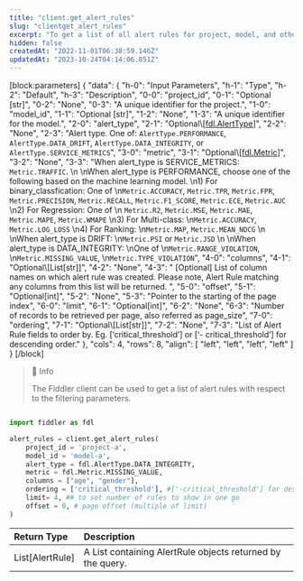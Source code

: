 ```yaml
---
title: "client.get_alert_rules"
slug: "clientget_alert_rules"
excerpt: "To get a list of all alert rules for project, model, and other filtering parameters"
hidden: false
createdAt: "2022-11-01T06:38:59.146Z"
updatedAt: "2023-10-24T04:14:06.851Z"
---
```

[block:parameters]
{
  "data": {
    "h-0": "Input Parameters",
    "h-1": "Type",
    "h-2": "Default",
    "h-3": "Description",
    "0-0": "project_id",
    "0-1": "Optional [str]",
    "0-2": "None",
    "0-3": "A unique identifier for the project.",
    "1-0": "model_id",
    "1-1": "Optional [str]",
    "1-2": "None",
    "1-3": "A unique identifier for the model.",
    "2-0": "alert_type",
    "2-1": "Optional\\[[fdl.AlertType](ref:fdlalerttype)]",
    "2-2": "None",
    "2-3": "Alert type. One of:  `AlertType.PERFORMANCE`, `AlertType.DATA_DRIFT`, `AlertType.DATA_INTEGRITY`, or `AlertType.SERVICE_METRICS`",
    "3-0": "metric",
    "3-1": "Optional\\[[fdl.Metric](ref:fdlmetric)]",
    "3-2": "None",
    "3-3": "When alert_type is SERVICE_METRICS:  `Metric.TRAFFIC`.  \n  \nWhen alert_type is PERFORMANCE, choose one of the following based on the machine learning model.  \n1)  For binary_classfication: One of  \n`Metric.ACCURACY`, `Metric.TPR`, `Metric.FPR`, `Metric.PRECISION`, `Metric.RECALL`, `Metric.F1_SCORE`, `Metric.ECE`, `Metric.AUC`  \n2) For Regression: One of  \n `Metric.R2`, `Metric.MSE`, `Metric.MAE`, `Metric.MAPE`, `Metric.WMAPE`  \n3)  For Multi-class:  \n`Metric.ACCURACY`, `Metric.LOG_LOSS`  \n4) For Ranking:  \n`Metric.MAP`, `Metric.MEAN_NDCG`  \n  \nWhen alert_type is DRIFT:  \n`Metric.PSI` or `Metric.JSD`  \n  \nWhen alert_type is DATA_INTEGRITY:  \nOne of  \n`Metric.RANGE_VIOLATION`,  \n`Metric.MISSING_VALUE`,  \n`Metric.TYPE_VIOLATION`",
    "4-0": "columns",
    "4-1": "Optional\\[List[str]]",
    "4-2": "None",
    "4-3": " [Optional] List of column names on which alert rule was created. Please note, Alert Rule matching any columns from this list will be returned. ",
    "5-0": "offset",
    "5-1": "Optional[int]",
    "5-2": "None",
    "5-3": "Pointer to the starting of the page index",
    "6-0": "limit",
    "6-1": "Optional[int]",
    "6-2": "None",
    "6-3": "Number of records to be retrieved per page, also referred as page_size",
    "7-0": "ordering",
    "7-1": "Optional\\[List[str]]",
    "7-2": "None",
    "7-3": "List of Alert Rule fields to order by. Eg. [‘critical_threshold’] or [‘- critical_threshold’] for descending order."
  },
  "cols": 4,
  "rows": 8,
  "align": [
    "left",
    "left",
    "left",
    "left"
  ]
}
[/block]


> 📘 Info
> 
> The Fiddler client can be used to get a list of alert rules with respect to the filtering parameters.

```python Usage

import fiddler as fdl

alert_rules = client.get_alert_rules(
    project_id = 'project-a',
    model_id = 'model-a', 
    alert_type = fdl.AlertType.DATA_INTEGRITY, 
    metric = fdl.Metric.MISSING_VALUE,
    columns = ["age", "gender"], 
    ordering = ['critical_threshold'], #['-critical_threshold'] for descending
    limit= 4, ## to set number of rules to show in one go
    offset = 0, # page offset (multiple of limit)
)
```

| Return Type     | Description                                                |
| :-------------- | :--------------------------------------------------------- |
| List[AlertRule] | A List containing AlertRule objects returned by the query. |
